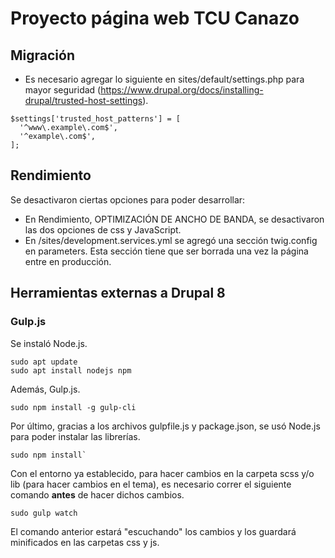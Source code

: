 # Proyecto página web TCU Canazo

## Migración
- Es necesario agregar lo siguiente en sites/default/settings.php para mayor seguridad (https://www.drupal.org/docs/installing-drupal/trusted-host-settings).
```
$settings['trusted_host_patterns'] = [
  '^www\.example\.com$',
  '^example\.com$',
];
```

## Rendimiento
Se desactivaron ciertas opciones para poder desarrollar:
- En Rendimiento, OPTIMIZACIÓN DE ANCHO DE BANDA, se desactivaron las dos opciones de css y JavaScript.
- En /sites/development.services.yml se agregó una sección twig.config en parameters. Esta sección tiene que ser borrada una vez la página entre en producción.

## Herramientas externas a Drupal 8
### Gulp.js
Se instaló Node.js.
```
sudo apt update
sudo apt install nodejs npm
```
Además, Gulp.js.
```
sudo npm install -g gulp-cli
```

Por último, gracias a los archivos gulpfile.js y package.json, se usó Node.js para poder instalar las librerías.
```
sudo npm install`
```

Con el entorno ya establecido, para hacer cambios en la carpeta scss y/o lib (para hacer cambios en el tema), es necesario correr el siguiente comando **antes** de hacer dichos cambios.
```
sudo gulp watch
```
El comando anterior estará "escuchando" los cambios y los guardará minificados en las carpetas css y js.
